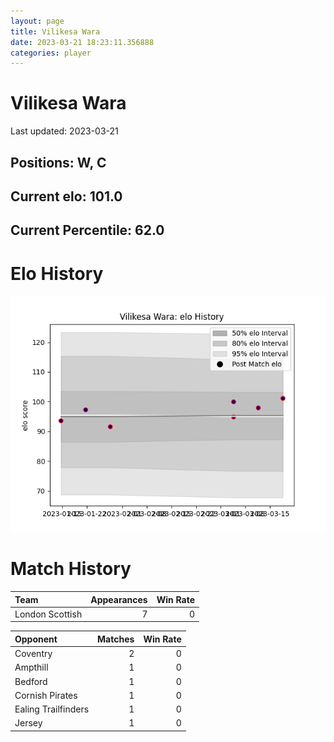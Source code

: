 ```yaml
---  
layout: page  
title: Vilikesa Wara  
date: 2023-03-21 18:23:11.356888  
categories: player  
---
```

# Vilikesa Wara


Last updated: 2023-03-21
## Positions: W, C

## Current elo: 101.0

## Current Percentile: 62.0

# Elo History


![elo history](history_VilikesaWara.png)
# Match History


| Team            |   Appearances |   Win Rate |
|:----------------|--------------:|-----------:|
| London Scottish |             7 |          0 |

| Opponent            |   Matches |   Win Rate |
|:--------------------|----------:|-----------:|
| Coventry            |         2 |          0 |
| Ampthill            |         1 |          0 |
| Bedford             |         1 |          0 |
| Cornish Pirates     |         1 |          0 |
| Ealing Trailfinders |         1 |          0 |
| Jersey              |         1 |          0 |